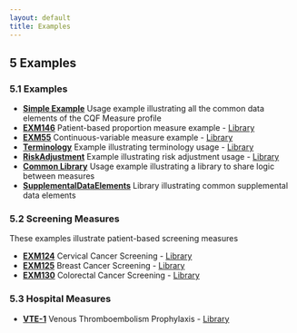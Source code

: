 ```yaml
---
layout: default
title: Examples
---
```

## 5 Examples

### 5.1 Examples

* [**Simple Example**](Measure-measure-exm.html) Usage example illustrating all the common data elements of the CQF Measure profile
* [**EXM146**](Measure-measure-exm146-FHIR.html) Patient-based proportion measure example - [Library](Library-library-exm146-FHIR.html)
* [**EXM55**](Measure-measure-exm55-FHIR.html) Continuous-variable measure example - [Library](Library-library-exm55-FHIR.html)
* [**Terminology**](Measure-measure-terminology-FHIR.html) Example illustrating terminology usage - [Library](Library-library-terminology-FHIR.html)
* [**RiskAdjustment**](Measure-measure-risk-adjustment-FHIR2.html) Example illustrating risk adjustment usage - [Library](Library-library-risk-adjustment-FHIR2.html)
* [**Common Library**](Library-library-common-FHIR.html) Usage example illustrating a library to share logic between measures
* [**SupplementalDataElements**](Library-library-supplemental-data-elements-FHIR.html) Library illustrating common supplemental data elements

### 5.2 Screening Measures

These examples illustrate patient-based screening measures

* [**EXM124**](Measure-measure-exm124-FHIR.html) Cervical Cancer Screening - [Library](Library-library-exm124-FHIR.html)
* [**EXM125**](Measure-measure-exm125-FHIR.html) Breast Cancer Screening - [Library](Library-library-exm125-FHIR.html)
* [**EXM130**](Measure-measure-exm130-FHIR.html) Colorectal Cancer Screening - [Library](Library-library-exm130-FHIR.html)

### 5.3 Hospital Measures

* [**VTE-1**](Measure-measure-vte-1-FHIR.html) Venous Thromboembolism Prophylaxis - [Library](Library-library-vte-1-FHIR.html)

